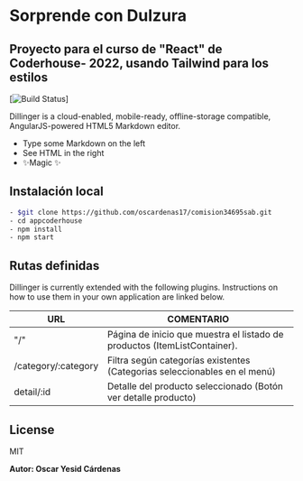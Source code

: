 # Sorprende con Dulzura
## Proyecto para el curso de "React" de Coderhouse- 2022, usando Tailwind para los estilos



[![Build Status](https://img.restaurantguru.com/rcbe-dishes-Sorprende-con-dulzura-Teledesayunos.jpg)]

Dillinger is a cloud-enabled, mobile-ready, offline-storage compatible,
AngularJS-powered HTML5 Markdown editor.

- Type some Markdown on the left
- See HTML in the right
- ✨Magic ✨

## Instalación local

```sh
- $git clone https://github.com/oscardenas17/comision34695sab.git
- cd appcoderhouse
- npm install
- npm start
```

## Rutas definidas

Dillinger is currently extended with the following plugins.
Instructions on how to use them in your own application are linked below.

| URL | COMENTARIO |
| ------ | ------ |
| "/" | Página de inicio que muestra el listado de productos (ItemListContainer). |
|/category/:category| Filtra según categorías existentes (Categorias seleccionables en el menú)  |
|detail/:id |  Detalle del producto seleccionado (Botón ver detalle producto) |




## License

MIT

**Autor: Oscar Yesid Cárdenas**